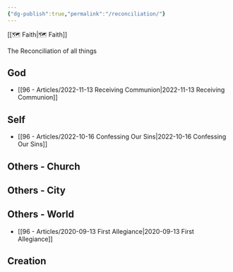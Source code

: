 ```yaml
---
{"dg-publish":true,"permalink":"/reconciliation/"}
---
```



[[🗺️ Faith\|🗺️ Faith]]

The Reconciliation of all things

## God

* [[96 - Articles/2022-11-13 Receiving Communion\|2022-11-13 Receiving Communion]]

## Self

* [[96 - Articles/2022-10-16 Confessing Our Sins\|2022-10-16 Confessing Our Sins]]

## Others - Church

## Others - City

## Others - World

* [[96 - Articles/2020-09-13 First Allegiance\|2020-09-13 First Allegiance]]

## Creation